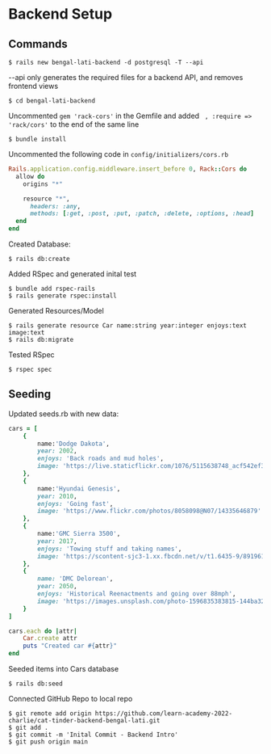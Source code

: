 # Backend Setup

## Commands
```
$ rails new bengal-lati-backend -d postgresql -T --api
```
--api only generates the required files for a backend API, and removes frontend views

```
$ cd bengal-lati-backend
```
Uncommented ```gem 'rack-cors'``` in the Gemfile and added ``` , :require => 'rack/cors'``` to the end of the same line
```
$ bundle install
```

Uncommented the following code in ```config/initializers/cors.rb```
```ruby
Rails.application.config.middleware.insert_before 0, Rack::Cors do
  allow do
    origins "*"

    resource "*",
      headers: :any,
      methods: [:get, :post, :put, :patch, :delete, :options, :head]
  end
end
```
Created Database:
```
$ rails db:create
```

Added RSpec and generated inital test
```
$ bundle add rspec-rails
$ rails generate rspec:install
```

Generated Resources/Model
```
$ rails generate resource Car name:string year:integer enjoys:text image:text
$ rails db:migrate
```

Tested RSpec
```
$ rspec spec
```
## Seeding

Updated seeds.rb with new data:
```ruby
cars = [
    {
        name:'Dodge Dakota',
        year: 2002,
        enjoys: 'Back roads and mud holes',
        image: 'https://live.staticflickr.com/1076/5115638748_acf542ef3e_b.jpg'
    },
    {
        name:'Hyundai Genesis',
        year: 2010,
        enjoys: 'Going fast',
        image: 'https://www.flickr.com/photos/8058098@N07/14335646879'
    },
    {
        name:'GMC Sierra 3500',
        year: 2017,
        enjoys: 'Towing stuff and taking names',
        image: 'https://scontent-sjc3-1.xx.fbcdn.net/v/t1.6435-9/89196142_10221320215384910_3811005725342171136_n.jpg?_nc_cat=102&ccb=1-7&_nc_sid=8bfeb9&_nc_ohc=2OTLctxG2hgAX_mSzct&_nc_ht=scontent-sjc3-1.xx&oh=00_AT_4mmQxbtOtCIXkft8z_Ed2SNbdKiAQPOdr97OjFVHF4Q&oe=62E371F4'
    },
    {
        name: 'DMC Delorean',
        year: 2050,
        enjoys: 'Historical Reenactments and going over 88mph',
        image: 'https://images.unsplash.com/photo-1596835383815-144ba32d06ca?ixlib=rb-1.2.1&ixid=MnwxMjA3fDB8MHxwaG90by1wYWdlfHx8fGVufDB8fHx8&auto=format&fit=crop&w=880&q=80'
    }
]

cars.each do |attr|
    Car.create attr
    puts "Created car #{attr}"
end
```
Seeded items into Cars database
```
$ rails db:seed
```

Connected GitHub Repo to local repo
```
$ git remote add origin https://github.com/learn-academy-2022-charlie/cat-tinder-backend-bengal-lati.git
$ git add .
$ git commit -m 'Inital Commit - Backend Intro'
$ git push origin main
```